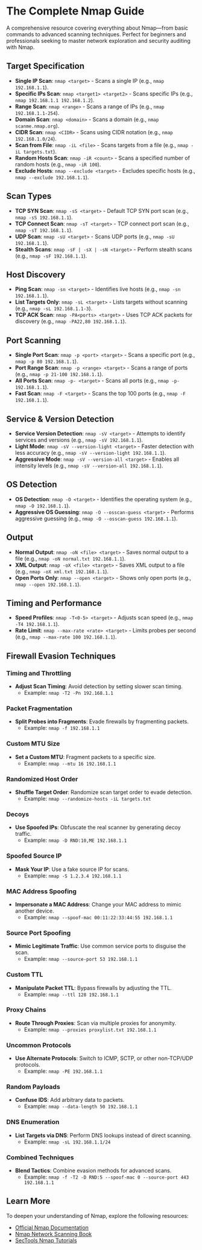 # The Complete Nmap Guide
A comprehensive resource covering everything about Nmap—from basic commands to advanced scanning techniques. Perfect for beginners and professionals seeking to master network exploration and security auditing with Nmap.

## **Target Specification**
- **Single IP Scan**: `nmap <target>` - Scans a single IP (e.g., `nmap 192.168.1.1`).
- **Specific IPs Scan**: `nmap <target1> <target2>` - Scans specific IPs (e.g., `nmap 192.168.1.1 192.168.1.2`).
- **Range Scan**: `nmap <range>` - Scans a range of IPs (e.g., `nmap 192.168.1.1-254`).
- **Domain Scan**: `nmap <domain>` - Scans a domain (e.g., `nmap scanme.nmap.org`).
- **CIDR Scan**: `nmap <CIDR>` - Scans using CIDR notation (e.g., `nmap 192.168.1.0/24`).
- **Scan from File**: `nmap -iL <file>` - Scans targets from a file (e.g., `nmap -iL targets.txt`).
- **Random Hosts Scan**: `nmap -iR <count>` - Scans a specified number of random hosts (e.g., `nmap -iR 100`).
- **Exclude Hosts**: `nmap --exclude <target>` - Excludes specific hosts (e.g., `nmap --exclude 192.168.1.1`).

## **Scan Types**
- **TCP SYN Scan**: `nmap -sS <target>` - Default TCP SYN port scan (e.g., `nmap -sS 192.168.1.1`).
- **TCP Connect Scan**: `nmap -sT <target>` - TCP connect port scan (e.g., `nmap -sT 192.168.1.1`).
- **UDP Scan**: `nmap -sU <target>` - Scans UDP ports (e.g., `nmap -sU 192.168.1.1`).
- **Stealth Scans**: `nmap -sF | -sX | -sN <target>` - Perform stealth scans (e.g., `nmap -sF 192.168.1.1`).

## **Host Discovery**
- **Ping Scan**: `nmap -sn <target>` - Identifies live hosts (e.g., `nmap -sn 192.168.1.1`).
- **List Targets Only**: `nmap -sL <target>` - Lists targets without scanning (e.g., `nmap -sL 192.168.1.1-3`).
- **TCP ACK Scan**: `nmap -PA<ports> <target>` - Uses TCP ACK packets for discovery (e.g., `nmap -PA22,80 192.168.1.1`).

## **Port Scanning**
- **Single Port Scan**: `nmap -p <port> <target>` - Scans a specific port (e.g., `nmap -p 80 192.168.1.1`).
- **Port Range Scan**: `nmap -p <range> <target>` - Scans a range of ports (e.g., `nmap -p 21-100 192.168.1.1`).
- **All Ports Scan**: `nmap -p- <target>` - Scans all ports (e.g., `nmap -p- 192.168.1.1`).
- **Fast Scan**: `nmap -F <target>` - Scans the top 100 ports (e.g., `nmap -F 192.168.1.1`).

## **Service & Version Detection**
- **Service Version Detection**: `nmap -sV <target>` - Attempts to identify services and versions (e.g., `nmap -sV 192.168.1.1`).
- **Light Mode**: `nmap -sV --version-light <target>` - Faster detection with less accuracy (e.g., `nmap -sV --version-light 192.168.1.1`).
- **Aggressive Mode**: `nmap -sV --version-all <target>` - Enables all intensity levels (e.g., `nmap -sV --version-all 192.168.1.1`).

## **OS Detection**
- **OS Detection**: `nmap -O <target>` - Identifies the operating system (e.g., `nmap -O 192.168.1.1`).
- **Aggressive OS Guessing**: `nmap -O --osscan-guess <target>` - Performs aggressive guessing (e.g., `nmap -O --osscan-guess 192.168.1.1`).

## **Output**
- **Normal Output**: `nmap -oN <file> <target>` - Saves normal output to a file (e.g., `nmap -oN normal.txt 192.168.1.1`).
- **XML Output**: `nmap -oX <file> <target>` - Saves XML output to a file (e.g., `nmap -oX xml.txt 192.168.1.1`).
- **Open Ports Only**: `nmap --open <target>` - Shows only open ports (e.g., `nmap --open 192.168.1.1`).

## **Timing and Performance**
- **Speed Profiles**: `nmap -T<0-5> <target>` - Adjusts scan speed (e.g., `nmap -T4 192.168.1.1`).
- **Rate Limit**: `nmap --max-rate <rate> <target>` - Limits probes per second (e.g., `nmap --max-rate 100 192.168.1.1`).

## **Firewall Evasion Techniques**  

### **Timing and Throttling**  
- **Adjust Scan Timing**: Avoid detection by setting slower scan timing.  
  - Example: `nmap -T2 -Pn 192.168.1.1`  

### **Packet Fragmentation**  
- **Split Probes into Fragments**: Evade firewalls by fragmenting packets.  
  - Example: `nmap -f 192.168.1.1`  

### **Custom MTU Size**  
- **Set a Custom MTU**: Fragment packets to a specific size.  
  - Example: `nmap --mtu 16 192.168.1.1`  

### **Randomized Host Order**  
- **Shuffle Target Order**: Randomize scan target order to evade detection.  
  - Example: `nmap --randomize-hosts -iL targets.txt`  

### **Decoys**  
- **Use Spoofed IPs**: Obfuscate the real scanner by generating decoy traffic.  
  - Example: `nmap -D RND:10,ME 192.168.1.1`  

### **Spoofed Source IP**  
- **Mask Your IP**: Use a fake source IP for scans.  
  - Example: `nmap -S 1.2.3.4 192.168.1.1`  

### **MAC Address Spoofing**  
- **Impersonate a MAC Address**: Change your MAC address to mimic another device.  
  - Example: `nmap --spoof-mac 00:11:22:33:44:55 192.168.1.1`  

### **Source Port Spoofing**  
- **Mimic Legitimate Traffic**: Use common service ports to disguise the scan.  
  - Example: `nmap --source-port 53 192.168.1.1`  

### **Custom TTL**  
- **Manipulate Packet TTL**: Bypass firewalls by adjusting the TTL.  
  - Example: `nmap --ttl 128 192.168.1.1`  

### **Proxy Chains**  
- **Route Through Proxies**: Scan via multiple proxies for anonymity.  
  - Example: `nmap --proxies proxylist.txt 192.168.1.1`  

### **Uncommon Protocols**  
- **Use Alternate Protocols**: Switch to ICMP, SCTP, or other non-TCP/UDP protocols.  
  - Example: `nmap -PE 192.168.1.1`  

### **Random Payloads**  
- **Confuse IDS**: Add arbitrary data to packets.  
  - Example: `nmap --data-length 50 192.168.1.1`  

### **DNS Enumeration**  
- **List Targets via DNS**: Perform DNS lookups instead of direct scanning.  
  - Example: `nmap -sL 192.168.1.1/24`  

### **Combined Techniques**  
- **Blend Tactics**: Combine evasion methods for advanced scans.  
  - Example: `nmap -f -T2 -D RND:5 --spoof-mac 0 --source-port 443 192.168.1.1`  

## **Learn More**  
To deepen your understanding of Nmap, explore the following resources:  
- [Official Nmap Documentation](https://nmap.org/docs.html)  
- [Nmap Network Scanning Book](https://nmap.org/book/)  
- [SecTools Nmap Tutorials](https://sectools.org/tag/nmap/)
